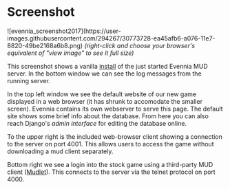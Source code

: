 # Screenshot


![evennia_screenshot2017](https://user-
images.githubusercontent.com/294267/30773728-ea45afb6-a076-11e7-8820-49be2168a6b8.png)
*(right-click and choose your browser's equivalent of "view image" to see it full size)*

This screenshot shows a vanilla [install](./Getting-Started) of the just started Evennia MUD server.
In the bottom window we can see the log messages from the running server.

In the top left window we see the default website of our new game displayed in a web browser (it has
shrunk to accomodate the smaller screen). Evennia contains its own webserver to serve this page. The
default site shows some brief info about the database. From here you can also reach Django's *admin
interface* for editing the database online.

To the upper right is the included web-browser client showing a connection to the server on port
4001. This allows users to access the game without downloading a mud client separately.

Bottom right we see a login into the stock game using a third-party MUD client
([Mudlet](http://www.mudlet.org)). This connects to the server via the telnet protocol on port 4000.
